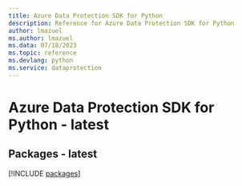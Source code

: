 ```yaml
---
title: Azure Data Protection SDK for Python
description: Reference for Azure Data Protection SDK for Python
author: lmazuel
ms.author: lmazuel
ms.data: 07/18/2023
ms.topic: reference
ms.devlang: python
ms.service: dataprotection
---
```

# Azure Data Protection SDK for Python - latest
## Packages - latest
[!INCLUDE [packages](data-protection-index.md)]
